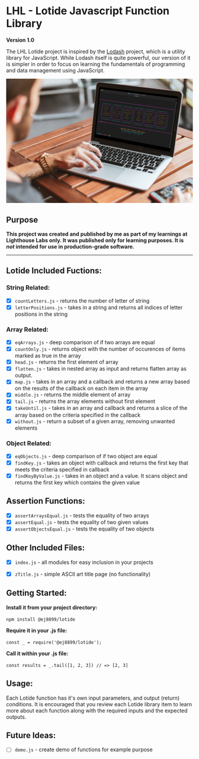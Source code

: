 # LHL - Lotide Javascript Function Library
**Version 1.0**

The LHL Lotide project is inspired by the [Lodash](https://lodash.com/) project, which is a utility library for JavaScript. While Lodash itself is quite powerful, our version of it is simpler in order to focus on learning the fundamentals of programming and data management using JavaScript.

![Lotide Javascript Library](./image-lotideTitle2.jpg)

## Purpose

**This project was created and published by me as part of my learnings at Lighthouse Labs only.  It was published only for learning purposes. It is _not_ intended for use in production-grade software.**

---

## Lotide Included Fuctions:

### String Related:
- [x] `countLetters.js` - returns the number of letter of string
- [x] `letterPositions.js` - takes in a string and returns all indices of letter positions in the string

### Array Related:
- [x] `eqArrays.js` - deep comparison of if two arrays are equal
- [x] `countOnly.js` - returns object with the number of occurences of items marked as true in the array
- [x] `head.js` - returns the first element of array
- [x] `flatten.js` - takes in nested array as input and returns flatten array as output.
- [x] `map.js` - takes in an array and a callback and returns a new array based on the results of the callback on each item in the array
- [x] `middle.js` - returns the middle element of array
- [x] `tail.js` - returns the array elements without first element
- [x] `takeUntil.js` - takes in an array and callback and returns a slice of the array based on the criteria specified in the callback
- [x] `without.js` - return a subset of a given array, removing unwanted elements

### Object Related:
- [x] `eqObjects.js` - deep comparison of if two object are equal
- [x] `findKey.js` - takes an object with callback and returns the first key that meets the criteria specified in callback
- [x] `findKeyByValue.js` - takes in an object and a value. It scans object and returns the first key which contains the given value

## Assertion Functions:
- [x] `assertArraysEqual.js` - tests the equality of two arrays
- [x] `assertEqual.js` - tests the equality of two given values
- [x] `assertObjectsEqual.js` - tests the equality of two objects

## Other Included Files:
- [x] `index.js` - all modules for easy inclusion in your projects
- [x] `zTitle.js` - simple ASCII art title page (no functionality)


## Getting Started:
**Install it from your project directory:**

`npm install @ej8899/lotide`

**Require it in your .js file:**

`const _ = require('@ej8899/lotide');`

**Call it within your .js file:**

`const results = _.tail([1, 2, 3]) // => [2, 3]`
## Usage:
Each Lotide function has it's own input parameters, and output (return) conditions.   It is encouraged that you review each Lotide library item to learn more about each function along with the required inputs and the expected outputs. 

## Future Ideas:
- [ ] `demo.js` - create demo of functions for example purpose
